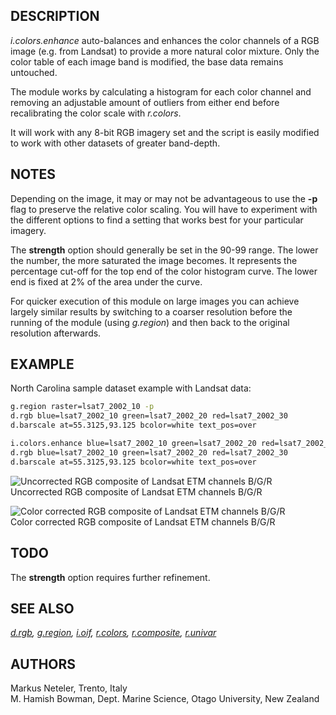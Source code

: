 ## DESCRIPTION

*i.colors.enhance* auto-balances and enhances the color channels of a
RGB image (e.g. from Landsat) to provide a more natural color mixture.
Only the color table of each image band is modified, the base data
remains untouched.

The module works by calculating a histogram for each color channel and
removing an adjustable amount of outliers from either end before
recalibrating the color scale with *r.colors*.

It will work with any 8-bit RGB imagery set and the script is easily
modified to work with other datasets of greater band-depth.

## NOTES

Depending on the image, it may or may not be advantageous to use the
**-p** flag to preserve the relative color scaling. You will have to
experiment with the different options to find a setting that works best
for your particular imagery.

The **strength** option should generally be set in the 90-99 range. The
lower the number, the more saturated the image becomes. It represents
the percentage cut-off for the top end of the color histogram curve. The
lower end is fixed at 2% of the area under the curve.

For quicker execution of this module on large images you can achieve
largely similar results by switching to a coarser resolution before the
running of the module (using *g.region*) and then back to the original
resolution afterwards.

## EXAMPLE

North Carolina sample dataset example with Landsat data:

```sh
g.region raster=lsat7_2002_10 -p
d.rgb blue=lsat7_2002_10 green=lsat7_2002_20 red=lsat7_2002_30
d.barscale at=55.3125,93.125 bcolor=white text_pos=over

i.colors.enhance blue=lsat7_2002_10 green=lsat7_2002_20 red=lsat7_2002_30 strength=95
d.rgb blue=lsat7_2002_10 green=lsat7_2002_20 red=lsat7_2002_30
d.barscale at=55.3125,93.125 bcolor=white text_pos=over
```

![Uncorrected RGB composite of Landsat ETM channels
B/G/R](i_colors_enhance_uncorrected.jpg)  
Uncorrected RGB composite of Landsat ETM channels B/G/R

![Color corrected RGB composite of Landsat ETM channels
B/G/R](i_colors_enhance_corrected.jpg)  
Color corrected RGB composite of Landsat ETM channels B/G/R

## TODO

The **strength** option requires further refinement.

## SEE ALSO

*[d.rgb](d.rgb.md), [g.region](g.region.md), [i.oif](i.oif.md),
[r.colors](r.colors.md), [r.composite](r.composite.md),
[r.univar](r.univar.md)*

## AUTHORS

Markus Neteler, Trento, Italy  
M. Hamish Bowman, Dept. Marine Science, Otago University, New Zealand
